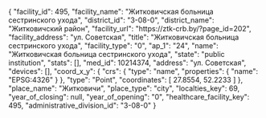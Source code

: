 {
    "facility_id": 495,
    "facility_name": "Житковичская больница сестринского ухода",
    "district_id": "3-08-0",
    "district_name": "Житковичский район",
    "facility_url": "https:\/\/ztk-crb.by\/?page_id=202",
    "facility_address": "ул. Советская",
    "title": "Житковичская больница сестринского ухода",
    "facility_type": "0",
    "ap_1": "24",
    "name": "Житковичская больница сестринского ухода",
    "state": "public institution",
    "stats": [],
    "med_id": 10214374,
    "address": "ул. Советская",
    "devices": [],
    "coord_x_y": {
        "crs": {
            "type": "name",
            "properties": {
                "name": "EPSG:4326"
            }
        },
        "type": "Point",
        "coordinates": [
            27.8554,
            52.2233
        ]
    },
    "place_name": "Житковичи",
    "place_type": "city",
    "localties_key": 69,
    "year_of_closing": null,
    "year_of_opening": "0",
    "healthcare_facility_key": 495,
    "administrative_division_id": "3-08-0"
}
